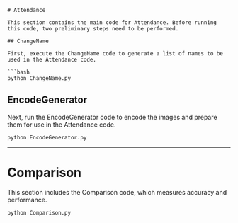 ```
# Attendance

This section contains the main code for Attendance. Before running this code, two preliminary steps need to be performed.

## ChangeName

First, execute the ChangeName code to generate a list of names to be used in the Attendance code.

```bash
python ChangeName.py
```

## EncodeGenerator

Next, run the EncodeGenerator code to encode the images and prepare them for use in the Attendance code.

```bash
python EncodeGenerator.py
```

---

# Comparison

This section includes the Comparison code, which measures accuracy and performance.

```bash
python Comparison.py
```
